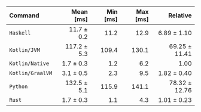 | Command | Mean [ms] | Min [ms] | Max [ms] | Relative |
|:---|---:|---:|---:|---:|
| `Haskell` | 11.7 ± 0.2 | 11.2 | 12.9 | 6.89 ± 1.10 |
| `Kotlin/JVM` | 117.2 ± 5.3 | 109.4 | 130.1 | 69.25 ± 11.41 |
| `Kotlin/Native` | 1.7 ± 0.3 | 1.2 | 6.2 | 1.00 |
| `Kotlin/GraalVM` | 3.1 ± 0.5 | 2.3 | 9.5 | 1.82 ± 0.40 |
| `Python` | 132.5 ± 5.1 | 115.9 | 141.1 | 78.32 ± 12.76 |
| `Rust` | 1.7 ± 0.3 | 1.1 | 4.3 | 1.01 ± 0.23 |

